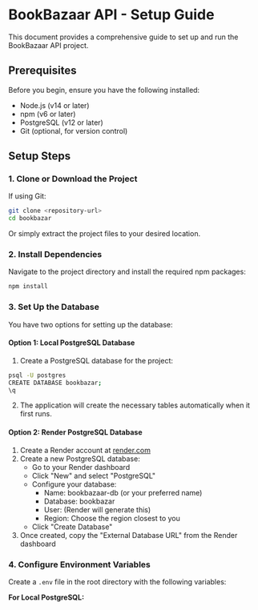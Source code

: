 # BookBazaar API - Setup Guide

This document provides a comprehensive guide to set up and run the BookBazaar API project.

## Prerequisites

Before you begin, ensure you have the following installed:

- Node.js (v14 or later)
- npm (v6 or later)
- PostgreSQL (v12 or later)
- Git (optional, for version control)

## Setup Steps

### 1. Clone or Download the Project

If using Git:
```bash
git clone <repository-url>
cd bookbazar
```

Or simply extract the project files to your desired location.

### 2. Install Dependencies

Navigate to the project directory and install the required npm packages:

```bash
npm install
```

### 3. Set Up the Database

You have two options for setting up the database:

#### Option 1: Local PostgreSQL Database

1. Create a PostgreSQL database for the project:

```bash
psql -U postgres
CREATE DATABASE bookbazar;
\q
```

2. The application will create the necessary tables automatically when it first runs.

#### Option 2: Render PostgreSQL Database

1. Create a Render account at [render.com](https://render.com)
2. Create a new PostgreSQL database:
   - Go to your Render dashboard
   - Click "New" and select "PostgreSQL"
   - Configure your database:
     - Name: bookbazaar-db (or your preferred name)
     - Database: bookbazar
     - User: (Render will generate this)
     - Region: Choose the region closest to you
   - Click "Create Database"
3. Once created, copy the "External Database URL" from the Render dashboard

### 4. Configure Environment Variables

Create a `.env` file in the root directory with the following variables:

**For Local PostgreSQL:**

